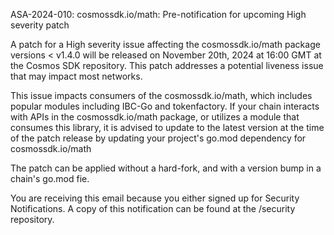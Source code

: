 ASA-2024-010: cosmossdk.io/math: Pre-notification for upcoming High severity patch

A patch for a High severity issue affecting the cosmossdk.io/math package versions < v1.4.0 will be released on November 20th, 2024 at 16:00 GMT at the Cosmos SDK repository. This patch addresses a potential liveness issue that may impact most networks.

This issue impacts consumers of the cosmossdk.io/math, which includes popular modules including IBC-Go and tokenfactory. If your chain interacts with APIs in the cosmossdk.io/math package, or utilizes a module that consumes this library, it is advised to update to the latest version at the time of the patch release by updating your project's go.mod dependency for cosmossdk.io/math

The patch can be applied without a hard-fork, and with a version bump in a chain's go.mod fie.

You are receiving this email because you either signed up for Security Notifications. A copy of this notification can be found at the /security repository.
